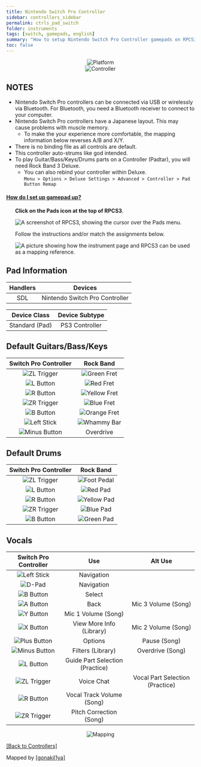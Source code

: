 ```yaml
---
title: Nintendo Switch Pro Controller
sidebar: controllers_sidebar
permalink: ctrls_pad_switch
folder: instruments
tags: [switch, gamepads, english]
summary: "How to setup Nintendo Switch Pro Controller gamepads on RPCS3."
toc: false
---
```


<div align="center"> <img src="https://carlmylo.github.io/rb3-pc/images/instruments/plat/switch.png" alt="Platform" title="Platform"></div>

<div align="center"> <img src="https://carlmylo.github.io/rb3-pc/images/instruments/cont/swiprocontroller.png" alt="Controller" title="Controller"></div>

## NOTES

* Nintendo Switch Pro controllers can be connected via USB or wirelessly via Bluetooth. For Bluetooth, you need a Bluetooth receiver to connect to your computer.
* Nintendo Switch Pro controllers have a Japanese layout. This may cause problems with muscle memory.
	* To make the your experience more comfortable, the mapping information below reverses A/B and X/Y. 
* There is no binding file as all controls are default.
* This controller auto-strums like god intended.
* To play Guitar/Bass/Keys/Drums parts on a Controller (Padtar), you will need Rock Band 3 Deluxe.
	- You can also rebind your controller within Deluxe.  
	`Menu > Options > Deluxe Settings > Advanced > Controller > Pad Button Remap`

<!-- Map Start -->
<div class="panel-group" id="accordion">
                    <div class="panel panel-default">
                        <div class="panel-heading">
                            <h4 class="panel-title">
                                <a class="noCrossRef accordion-toggle" data-toggle="collapse" data-parent="#accordion" href="#how-to-map-pads">How do I set up gamepad up?</a>
                            </h4>
                        </div>
                        <div id="how-to-map-pads" class="panel-collapse collapse noCrossRef">
                            <div class="panel-body">
<ul>
<p><strong>Click on the Pads icon at the top of RPCS3</strong>.</p>
<p><img src="https://carlmylo.github.io/rb3-pc/images/instruments/rpcs3pad.png" alt="A screenshot of RPCS3, showing the cursor over the Pads menu." title="Pads"></p>
<p>Follow the instructions and/or match the assignments below.</p>
<p><img src="https://carlmylo.github.io/rb3-pc/images/instruments/gamepadlegend.png" alt="A picture showing how the instrument page and RPCS3 can be used as a mapping reference." title="Mapping an Xbox Controller"></p>
</ul>
                            </div>
                        </div>
                    </div>
</div>
<!-- Map End -->

## Pad Information

| Handlers | Devices |
|:--------:|:-------:|
| SDL | Nintendo Switch Pro Controller |

| Device Class | Device Subtype |
|:------------:|:--------------:|
| Standard (Pad) | PS3 Controller |

## Default Guitars/Bass/Keys

| **Switch Pro Controller** | **Rock Band** |
|:------------------:|:---------------------:|
| ![ZL Trigger](https://carlmylo.github.io/rb3-pc/images/btns/ctrls/swi/zl.png "ZL Trigger") | ![Green Fret](https://carlmylo.github.io/rb3-pc/images/btns/gtrs/gf.png "Green Fret") |
| ![L Button](https://carlmylo.github.io/rb3-pc/images/btns/ctrls/swi/l.png "L Button") | ![Red Fret](https://carlmylo.github.io/rb3-pc/images/btns/gtrs/rf.png "Red Fret") |
| ![R Button](https://carlmylo.github.io/rb3-pc/images/btns/ctrls/swi/r.png "R Button") | ![Yellow Fret](https://carlmylo.github.io/rb3-pc/images/btns/gtrs/yf.png "Yellow Fret") |
| ![ZR Trigger](https://carlmylo.github.io/rb3-pc/images/btns/ctrls/swi/zr.png "RL Trigger") | ![Blue Fret](https://carlmylo.github.io/rb3-pc/images/btns/gtrs/bf.png "Blue Fret") |
| ![B Button](https://carlmylo.github.io/rb3-pc/images/btns/ctrls/swi/b.png "B Button") | ![Orange Fret](https://carlmylo.github.io/rb3-pc/images/btns/gtrs/of.png "Orange Fret") |
| ![Left Stick](https://carlmylo.github.io/rb3-pc/images/btns/ctrls/swi/ls.png "Left Stick") | ![Whammy Bar](https://carlmylo.github.io/rb3-pc/images/btns/gtrs/wb.png "Whammy Bar") |
| ![Minus Button](https://carlmylo.github.io/rb3-pc/images/btns/ctrls/swi/minus.png "Minus Button") | Overdrive |

## Default Drums

| **Switch Pro Controller** | **Rock Band** |
|:------------------:|:---------------------:|
| ![ZL Trigger](https://carlmylo.github.io/rb3-pc/images/btns/ctrls/swi/zl.png "ZL Trigger") | ![Foot Pedal](https://carlmylo.github.io/rb3-pc/images/btns/drms/rb/kp.png "Foot Pedal") |
| ![L Button](https://carlmylo.github.io/rb3-pc/images/btns/ctrls/swi/l.png "L Button") | ![Red Pad](https://carlmylo.github.io/rb3-pc/images/btns/drms/rb/rp.png "Red Pad") |
| ![R Button](https://carlmylo.github.io/rb3-pc/images/btns/ctrls/swi/r.png "R Button") | ![Yellow Pad](https://carlmylo.github.io/rb3-pc/images/btns/drms/rb/yp.png "Yellow Pad") |
| ![ZR Trigger](https://carlmylo.github.io/rb3-pc/images/btns/ctrls/swi/zr.png "RL Trigger") | ![Blue Pad](https://carlmylo.github.io/rb3-pc/images/btns/drms/rb/bp.png "Blue Pad") |
| ![B Button](https://carlmylo.github.io/rb3-pc/images/btns/ctrls/swi/b.png "B Button") | ![Green Pad](https://carlmylo.github.io/rb3-pc/images/btns/drms/rb/gp.png "Green Pad") |

## Vocals

| **Switch Pro Controller** | **Use** | **Alt Use** |
|:---------------------:|:-----------:|:-----------:|
| ![Left Stick](https://carlmylo.github.io/rb3-pc/images/btns/ctrls/swi/ls.png "Left Stick") | Navigation | |
| ![D-Pad](https://carlmylo.github.io/rb3-pc/images/btns/ctrls/swi/dpad.png "D-Pad") | Navigation | |
| ![B Button](https://carlmylo.github.io/rb3-pc/images/btns/ctrls/swi/b.png "B Button") | Select | |
| ![A Button](https://carlmylo.github.io/rb3-pc/images/btns/ctrls/swi/a.png "A Button") | Back | Mic 3 Volume (Song) |
| ![Y Button](https://carlmylo.github.io/rb3-pc/images/btns/ctrls/swi/y.png "Y Button") | Mic 1 Volume (Song) | |
| ![X Button](https://carlmylo.github.io/rb3-pc/images/btns/ctrls/swi/x.png "X Button") | View More Info (Library) | Mic 2 Volume (Song) |
| ![Plus Button](https://carlmylo.github.io/rb3-pc/images/btns/ctrls/swi/plus.png "Plus Button") | Options | Pause (Song) |
| ![Minus Button](https://carlmylo.github.io/rb3-pc/images/btns/ctrls/swi/minus.png "Minus Button") | Filters (Library) | Overdrive (Song) |
| ![L Button](https://carlmylo.github.io/rb3-pc/images/btns/ctrls/swi/l.png "L Button") | Guide Part Selection (Practice) | |
| ![ZL Trigger](https://carlmylo.github.io/rb3-pc/images/btns/ctrls/swi/zl.png "ZL Trigger") | Voice Chat | Vocal Part Selection (Practice) |
| ![R Button](https://carlmylo.github.io/rb3-pc/images/btns/ctrls/swi/r.png "R Button") | Vocal Track Volume (Song) | |
| ![ZR Trigger](https://carlmylo.github.io/rb3-pc/images/btns/ctrls/swi/zr.png "RL Trigger") | Pitch Correction (Song) | |

<div align="center"> <img src="https://carlmylo.github.io/rb3-pc/images/instruments/maps/padswipromapping.png" alt="Mapping" title="Mapping"></div>

[[Back to Controllers]](https://carlmylo.github.io/rb3-pc/ctrls#instrument-list)

Mapped by [[gonakil1ya]](https://linktr.ee/Gonakil1ya)